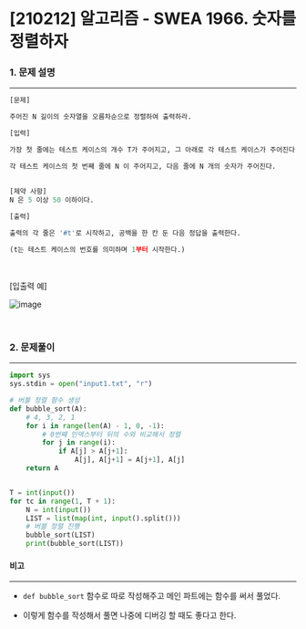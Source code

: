 # [210212] 알고리즘 - SWEA 1966. 숫자를 정렬하자

### 1. 문제 설명

---

```python
[문제]

주어진 N 길이의 숫자열을 오름차순으로 정렬하여 출력하라.

[입력]

가장 첫 줄에는 테스트 케이스의 개수 T가 주어지고, 그 아래로 각 테스트 케이스가 주어진다.

각 테스트 케이스의 첫 번째 줄에 N 이 주어지고, 다음 줄에 N 개의 숫자가 주어진다.
 

[제약 사항]
N 은 5 이상 50 이하이다.
    
[출력]

출력의 각 줄은 '#t'로 시작하고, 공백을 한 칸 둔 다음 정답을 출력한다.

(t는 테스트 케이스의 번호를 의미하며 1부터 시작한다.)
```

<br>

[입출력 예]

![image](https://user-images.githubusercontent.com/64825713/107781957-d799e180-6d8b-11eb-9d69-1aeb3c040357.png)


<br>

### 2. 문제풀이

---

```python
import sys
sys.stdin = open("input1.txt", "r")

# 버블 정렬 함수 생성
def bubble_sort(A):
    # 4, 3, 2, 1
    for i in range(len(A) - 1, 0, -1):
        # 0번째 인덱스부터 뒤의 수와 비교해서 정렬
        for j in range(i):
            if A[j] > A[j+1]:
                A[j], A[j+1] = A[j+1], A[j]
    return A


T = int(input())
for tc in range(1, T + 1):
    N = int(input())
    LIST = list(map(int, input().split()))
    # 버블 정렬 진행
    bubble_sort(LIST)
    print(bubble_sort(LIST))
```



#### 비고

---

- `def bubble_sort` 함수로 따로 작성해주고 메인 파트에는 함수를 써서 풀었다.

- 이렇게 함수를 작성해서 풀면 나중에 디버깅 할 때도 좋다고 한다.

  
